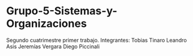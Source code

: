 # Grupo-5-Sistemas-y-Organizaciones
Segundo cuatrimestre primer trabajo.
Integrantes:
Tobias Tinaro
Leandro Asis 
Jeremías Vergara
Diego Piccinali
